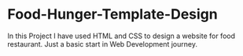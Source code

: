 # Food-Hunger-Template-Design
In this Project I have used HTML and CSS to design a website for food restaurant.
Just a basic start in Web Development journey.
